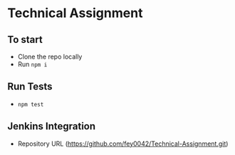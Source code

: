# Technical Assignment

## To start
- Clone the repo locally
- Run `npm i`

## Run Tests
- `npm test`

## Jenkins Integration
- Repository URL (https://github.com/fey0042/Technical-Assignment.git)